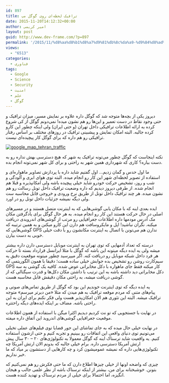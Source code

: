 ```yaml
---
id: 897
title: ترافیک لحظه‌ای روی گوگل مپ
date: 2015-11-20T14:12:32+00:00
author: امیر کریمی
layout: post
guid: http://www.dev-frame.com/?p=897
permalink: '/2015/11/%d8%aa%d8%b1%d8%a7%d9%81%db%8c%da%a9-%d9%84%d8%ad%d8%b8%d9%87%e2%80%8c%d8%a7%db%8c-%d8%b1%d9%88%db%8c-%da%af%d9%88%da%af%d9%84-%d9%85%d9%be/'
views:
  - "6513"
categories:
  - فناوری
tags:
  - Google
  - Science
  - Security
  - امنیت
  - علم
  - گوگل
---
```

دیروز یکی از بچه‌ها متوجه شد که گوگل داره علاوه بر نمایش مسیر، میزان ترافیک و حتی وجود نقاط در دست تعمیر و این‌ها رو هم نشون میده! نمی‌دونم گوگل از کی شروع کرده به ارائه اطلاعات ترافیکی داخل تهران (و حتی ایران) ولی اینکه چطور این کارو کرده جالبه. البته امکان نمایش و پیشبینی ترافیک در روزهای مختلف بر اساس رفتار ترافیکی رو هم داره که برای گوگل کار پیچیده‌ای نیست.

[<img class="aligncenter wp-image-898 " src="/wp-content/uploads/2015/11/google_map_tehran_traffic.png" alt="google_map_tehran_traffic" width="567" height="256" srcset="/wp-content/uploads/2015/11/google_map_tehran_traffic.png 848w, /wp-content/uploads/2015/11/google_map_tehran_traffic-300x135.png 300w" sizes="(max-width: 567px) 100vw, 567px" />](/wp-content/uploads/2015/11/google_map_tehran_traffic.png)

نکته اینجاست که گوگل چطور می‌تونه ترافیک یه شهر که هیچ دسترسی بهش نداره رو به دست بیاره؟ کاری که شهرداری همین شهر به راحتی و برای کل شهر نمی‌تونه انجام بده.

ما اول حدس و گمان زدیم&#8230; اول گفتیم شاید داره با پردازش تصاویر ماهواره‌ای و استفاده از تصویر لحظه‌ای شهر این کار رو انجام میده. البته توی هوای ابری و آلودگی و شب و روز، تشخیص حرکت خودرو شاید خیلی پیچیده باشه ولی امکانپذیره و قبلا هم انجام شده. از طرفی دیروز دیدیم که داره وضعیت ترافیک داخل تونل رسالت رو هم نشون میده. هر چند ترافیک داخل تونل از طریق نرخ ورودی و خروجی قابل محاسبه ست ولی دیگه نمیشه جزئیات داخل تونل رو در اورد.

ایده بعدی اینه که با مکان یابی گوشی‌هایی که به اینترنت متصل هستند و در مسیر‌های اصلی در حال حرکت هستند این کار رو انجام میده. به هر حال گوگل برای یادگرفتن مکان مک آدرس مودمها داره اطلاعات جغرافیایی رو مرتب از گوشی‌های اندرویدی دریافت میکنه. نگران نباشید! اپل و مایکروسافت هم دارن این کارو میکنن و به همین ترتیبه که گوشی‌هایی که GPS ندارن هم می‌تونن با اتصال به اینترنت مکانشون رو با دقت خیلی خوبی به دست بیارن.

درسته که تعداد آدمهایی که توی تهران به اینترنت موبایل دسترسی دارن داره بیشتر میشه ولی یه ایده دیگه میتونه این باشه که گوگل با مثلا ایرانسل قرارداد بسته تا حرکت هر فرد داخل شبکه موبایل رو دریافت کنه. اگر میپرسید چطور میتونه موقعیت دقیق یه سیم‌کارت روشن رو تشخیص بده جوابش خیلی ساده ‌هست؛ دقیقا با همون الگوریتمی که GPS کار میکنه فقط جای ماهواره با دکل مخابراتی عوض شده. کافیه یک گوشی به سه دکل مخابراتی دید داشته باشه به این ترتیب با داشتن مکان دکل‌ها و قدرت سیگنالی که از گوشی دریافت میشه، به راحتی مکان دقیقش قابل محاسبه هست.

یه ایده دیگه که توی اینترنت خوندیم این بود که گوگل از طریق تماس‌های صوتی و  پیام‌های متنی که مردم موقعه ترافیک به هم میدن که مثلا «من دیرتر میرسم» متوجه ترافیک میشه. البته این تئوری هم الان امکان‌پذیر هست ولی فکر نکنم برای ایران به این راحتی باشه. مضاف بر اینکه ایده‌های دیگه راحتتره.

در نهایت با جستجویی که تو نت کردیم دیدیم اکثرا میگن با استفاده از همون اطلاعات موقعیت جغرافیایی گوشی‌های اندروید این اتفاق داره میفته.

در نهایت خیلی حال میده که به جای تماشای این جور قضایا توی فیلم‌های عملی تخیلی می‌تونیم توی دنیای واقعی این اتفاقات رو ببینیم و تجربه کنیم و حتی ازشون استفاده کنیم. یه واقعیت شاید ترسناک اینه که گوگل معمولا به تکنولوژی‌های ۲۰ &#8211; ۳۰ سال پیش ارتش آمریکا دسترسی داره. برام خیلی جالبه که بدونم الان ارتش آمریکا چه تکنولوژی‌هایی داره که نمیشه عمومیشون کرد و چه کارهایی از دستشون بر میاد که ما خبر نداریم.

چیزی که واضحه اونها از خیلی چیزها اطلاع دارن که ما حتی فکرش رو هم نمی‌کنیم که بتونن. خوشبختانه برای من، بیشتر از اینکه ترسناک باشه از نظر علمی جالب و هیجان انگیزه، اما احتمالا برای خیلی از مردم ترسناک و تهدید کننده هست.

&nbsp;